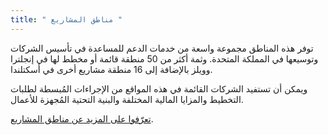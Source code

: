 ```yaml
---
title: " مناطق المشاريع "
---
```

توفر هذه المناطق مجموعة واسعة من خدمات الدعم للمساعدة في تأسيس الشركات وتوسيعها في المملكة المتحدة. وثمة أكثر من 50 منطقة قائمة أو مخطط لها في إنجلترا وويلز بالإضافة إلى 16 منطقة مشاريع أخرى في أسكتلندا.

ويمكن أن تستفيد الشركات القائمة في هذه المواقع من الإجراءات المُبسطة لطلبات التخطيط والمزايا المالية المختلفة والبنية التحتية المُجهزة للأعمال.

[تعرّفوا على المزيد عن مناطق المشاريع](https://www.gov.uk/government/policies/local-enterprise-partnerships-leps-and-enterprise-zones).

